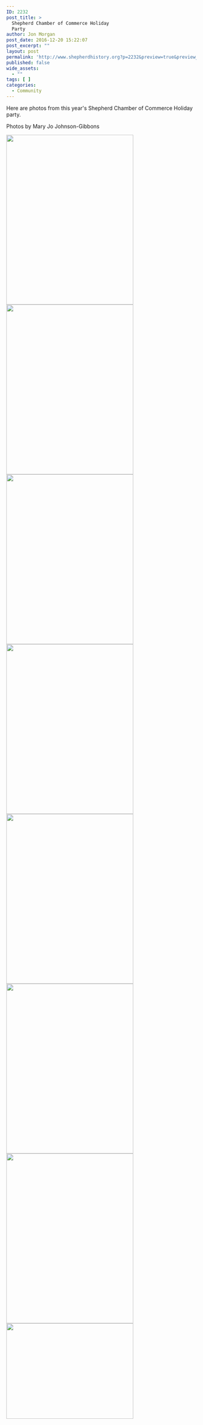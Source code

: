 ```yaml
---
ID: 2232
post_title: >
  Shepherd Chamber of Commerce Holiday
  Party
author: Jon Morgan
post_date: 2016-12-20 15:22:07
post_excerpt: ""
layout: post
permalink: 'http://www.shepherdhistory.org?p=2232&preview=true&preview_id=2232'
published: false
wide_assets:
  - ""
tags: [ ]
categories:
  - Community
---
```

Here are photos from this year's Shepherd Chamber of Commerce Holiday party.

Photos by Mary Jo Johnson-Gibbons

<img class="alignnone wp-image-2233 size-medium" src="http://www.shepherdhistory.org/wp-content/uploads/2016/12/IMG_3082-1-e1482265577937-336x448.jpg" width="336" height="448" /> <img class="alignnone wp-image-2234 size-medium" src="http://www.shepherdhistory.org/wp-content/uploads/2016/12/IMG_3087-1-e1482265619346-336x448.jpg" width="336" height="448" /> <img class="alignnone wp-image-2235 size-medium" src="http://www.shepherdhistory.org/wp-content/uploads/2016/12/IMG_3089-1-e1482265680339-336x448.jpg" width="336" height="448" /> <img class="alignnone wp-image-2236 size-medium" src="http://www.shepherdhistory.org/wp-content/uploads/2016/12/IMG_3091-1-e1482265753812-336x448.jpg" width="336" height="448" /> <img class="alignnone wp-image-2237 size-medium" src="http://www.shepherdhistory.org/wp-content/uploads/2016/12/IMG_3096-e1482266741690-336x448.jpg" width="336" height="448" /> <img class="alignnone wp-image-2238 size-medium" src="http://www.shepherdhistory.org/wp-content/uploads/2016/12/IMG_3098-1-e1482265961781-336x448.jpg" width="336" height="448" /> <img class="alignnone wp-image-2239 size-medium" src="http://www.shepherdhistory.org/wp-content/uploads/2016/12/IMG_3099-1-e1482266821437-336x448.jpg" width="336" height="448" /> <img class="alignnone size-medium wp-image-2240" src="http://www.shepherdhistory.org/wp-content/uploads/2016/12/IMG_3100-1-336x252.jpg" alt="" width="336" height="252" />